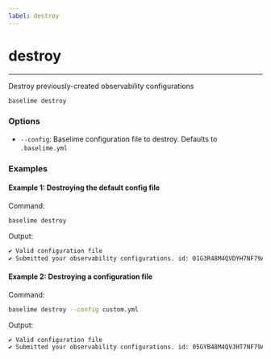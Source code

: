 ```yaml
---
label: destroy
---
```


# destroy

---

Destroy previously-created observability configurations


```bash # :icon-terminal: terminal
baselime destroy
```

### Options

- `--config`: Baselime configuration file to destroy. Defaults to `.baselime.yml`

### Examples

#### Example 1: Destroying the default config file

Command:

```bash # :icon-terminal: terminal
baselime destroy
```

Output:

```txt # :icon-code: output
✔ Valid configuration file
✔ Submitted your observability configurations. id: 01G3R48M4QVDYH7NF79AWT4K0D
```

#### Example 2: Destroying a configuration file

Command:

```bash # :icon-terminal: terminal
baselime destroy --config custom.yml
```

Output:

```txt # :icon-code: output
✔ Valid configuration file
✔ Submitted your observability configurations. id: 05GYB48M4QVJHT7NF79AWT4KIH
```
